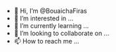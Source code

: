 - 👋 Hi, I’m @BouaichaFiras
- 👀 I’m interested in ...
- 🌱 I’m currently learning ...
- 💞️ I’m looking to collaborate on ...
- 📫 How to reach me ...

<!---
BouaichaFiras/BouaichaFiras is a ✨ special ✨ repository because its `README.md` (this file) appears on your GitHub profile.
You can click the Preview link to take a look at your changes.
--->
